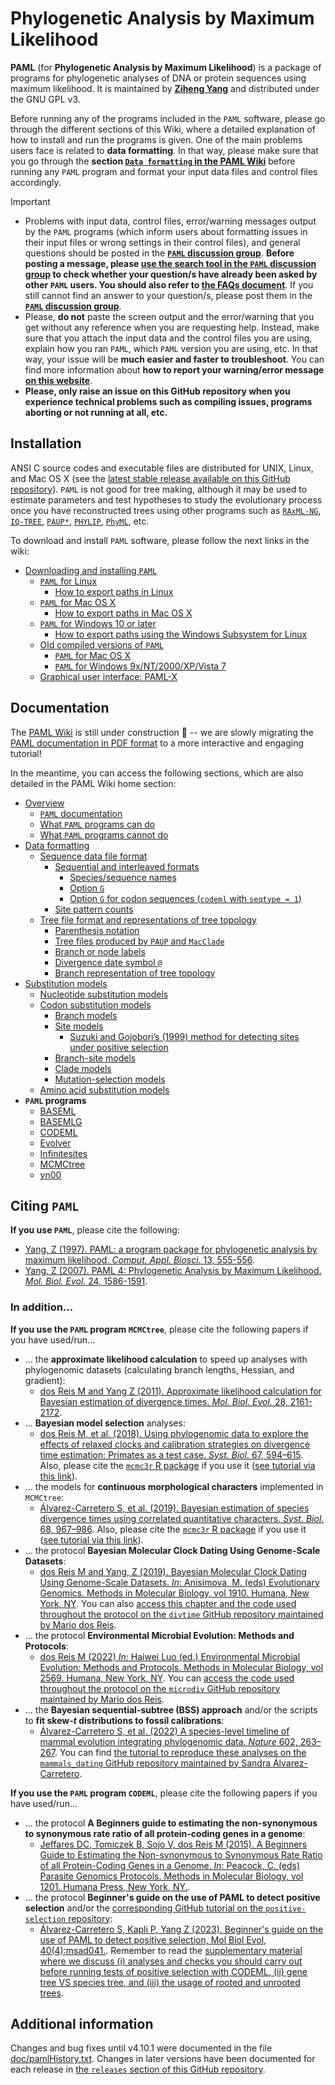 # Phylogenetic Analysis by Maximum Likelihood

**PAML** (for **Phylogenetic Analysis by Maximum Likelihood**) is a package of programs for phylogenetic analyses of DNA or protein sequences using maximum likelihood. It is maintained by [**Ziheng Yang**](http://abacus.gene.ucl.ac.uk/) and distributed under the GNU GPL v3.

Before running any of the programs included in the `PAML` software, please go through the different sections of this Wiki, where a detailed explanation of how to install and run the programs is given. One of the main problems users face is related to **data formatting**. In that way, please make sure that you go through the **section [`Data formatting` in the PAML Wiki](https://github.com/abacus-gene/paml/wiki/Data-formatting)** before running any `PAML` program and format your input data files and control files accordingly.

> [!IMPORTANT]
>
> * Problems with input data, control files, error/warning messages output by the `PAML` programs (which inform users about formatting issues in their input files or wrong settings in their control files), and general questions should be posted in the **[`PAML` discussion group](https://groups.google.com/g/pamlsoftware?pli=1)**. **Before posting a message, please [use the search tool in the `PAML` discussion group](https://groups.google.com/g/pamlsoftware) to check whether your question/s have already been asked by other `PAML` users. You should also refer to [the FAQs document](https://github.com/abacus-gene/paml/blob/master/doc/pamlFAQs.pdf)**. If you still cannot find an answer to your question/s, please post them in the [**`PAML` discussion group**](https://groups.google.com/g/pamlsoftware).
> * Please, **do not** paste the screen output and the error/warning that you get without any reference when you are requesting help. Instead, make sure that you attach the input data and the control files you are using, explain how you ran `PAML`, which `PAML` version you are using, etc. In that way, your issue will be **much easier and faster to troubleshoot**. You can find more information about **how to report your warning/error message [on this website](https://uxwritinghub.com/error-message-examples/)**.
> * **Please, only raise an issue on this GitHub repository when you experience technical problems such as compiling issues, programs aborting or not running at all, etc.**

## Installation

ANSI C source codes and executable files are distributed for UNIX, Linux, and Mac OS X (see the [latest stable release available on this GitHub repository](https://github.com/abacus-gene/paml/releases)). `PAML` is not good for tree making, although it may be used to estimate parameters and test hypotheses to study the evolutionary process once you have reconstructed trees using other programs such as [`RAxML-NG`](https://github.com/amkozlov/raxml-ng), [`IQ-TREE`](http://www.iqtree.org/), [`PAUP*`](https://paup.phylosolutions.com/), [`PHYLIP`](https://evolution.genetics.washington.edu/phylip/doc/main.html), [`PhyML`](http://www.atgc-montpellier.fr/phyml/), etc.

To download and install `PAML` software, please follow the next links in the wiki:

* [Downloading and installing `PAML`](https://github.com/abacus-gene/paml/wiki/Installation)
  * [`PAML` for Linux](https://github.com/abacus-gene/paml/wiki/Installation#paml-for-linux)
    * [How to export paths in Linux](https://github.com/abacus-gene/paml/wiki/Installation#exporting-paths-linux)
  * [`PAML` for Mac OS X](https://github.com/abacus-gene/paml/wiki/Installation#paml-for-mac-os-x)
    * [How to export paths in Mac OS X](https://github.com/abacus-gene/paml/wiki/Installation#exporting-paths-mac-os-x)
  * [`PAML` for Windows 10 or later](https://github.com/abacus-gene/paml/wiki/Installation#paml-for-windows-10-or-later)
    * [How to export paths using the Windows Subsystem for Linux](https://github.com/abacus-gene/paml/wiki/Installation#exporting-paths-wsl)
  * [Old compiled versions of `PAML`](https://github.com/abacus-gene/paml/wiki/Installation#old-compiled-versions-of-paml)
    * [`PAML` for Mac OS X](https://github.com/abacus-gene/paml/wiki/Installation#old-paml-versions-for-mac-os-x)
    * [`PAML` for Windows 9x/NT/2000/XP/Vista 7](https://github.com/abacus-gene/paml/wiki/Installation#old-paml-versions-for-windows-9xnt2000xpvista-7)
  * [Graphical user interface: PAML-X](https://github.com/abacus-gene/paml/wiki/Installation#graphical-user-interface-paml-x)

## Documentation

The [PAML Wiki](https://github.com/abacus-gene/paml/wiki/) is still under construction :wrench: -- we are slowly migrating the [PAML documentation in PDF format](https://github.com/abacus-gene/paml/blob/master/doc/pamlDOC.pdf) to a more interactive and engaging tutorial!

In the meantime, you can access the following sections, which are also detailed in the PAML Wiki home section:

* [Overview](https://github.com/abacus-gene/paml/wiki/Overview)
  * [`PAML` documentation](https://github.com/abacus-gene/paml/wiki/Overview#paml-documentation)
  * [What `PAML` programs can do](https://github.com/abacus-gene/paml/wiki/Overview#what-paml-programs-can-do)
  * [What `PAML` programs cannot do](https://github.com/abacus-gene/paml/wiki/Overview#what-paml-programs-cannot-do)
* [Data formatting](https://github.com/abacus-gene/paml/wiki/Data-formatting)
  * [Sequence data file format](https://github.com/abacus-gene/paml/wiki/Data-formatting#sequence-data-file-format)
    * [Sequential and interleaved formats](https://github.com/abacus-gene/paml/wiki/Data-formatting#sequential-and-interleaved-formats)
      * [Species/sequence names](https://github.com/abacus-gene/paml/wiki/Data-formatting#speciessequence-names)
      * [Option `G`](https://github.com/abacus-gene/paml/wiki/Data-formatting#option-g)
      * [Option `G` for codon sequences (`codeml` with `seqtype = 1`)](https://github.com/abacus-gene/paml/wiki/Data-formatting#option-g-for-codon-sequences-codeml-with-seqtype--1)
    * [Site pattern counts](https://github.com/abacus-gene/paml/wiki/Data-formatting#site-pattern-counts)
  * [Tree file format and representations of tree topology](https://github.com/abacus-gene/paml/wiki/Data-formatting#tree-file-format-and-representations-of-tree-topology)
    * [Parenthesis notation](https://github.com/abacus-gene/paml/wiki/Data-formatting#parenthesis-notation)
    * [Tree files produced by `PAUP` and `MacClade`](https://github.com/abacus-gene/paml/wiki/Data-formatting#tree-files-produced-by-paup-and-macclade)
    * [Branch or node labels](https://github.com/abacus-gene/paml/wiki/Data-formatting#branch-or-node-labels)
    * [Divergence date symbol `@`](https://github.com/abacus-gene/paml/wiki/Data-formatting#divergence-date-symbol-)
    * [Branch representation of tree topology](https://github.com/abacus-gene/paml/wiki/Data-formatting#branch-representation-of-tree-topology)
* [Substitution models](https://github.com/abacus-gene/paml/wiki/Substitution-models)
  * [Nucleotide substitution models](https://github.com/abacus-gene/paml/wiki/Substitution-models#nucleotide-substitution-models)
  * [Codon substitution models](https://github.com/abacus-gene/paml/wiki/Substitution-models#codon-substitution-models)
    * [Branch models](https://github.com/abacus-gene/paml/wiki/Substitution-models#branch-models)
    * [Site models](https://github.com/abacus-gene/paml/wiki/Substitution-models#site-models)
      * [Suzuki and Gojobori’s (1999) method for detecting sites under positive selection](https://github.com/abacus-gene/paml/wiki/Substitution-models#suzuki-and-gojoboris-1999-method-for-detecting-sites-under-positive-selection)
    * [Branch-site models](https://github.com/abacus-gene/paml/wiki/Substitution-models#branch-site-models)
    * [Clade models](https://github.com/abacus-gene/paml/wiki/Substitution-models#clade-models)
    * [Mutation-selection models](https://github.com/abacus-gene/paml/wiki/Substitution-models#mutation-selection-model)
  * [Amino acid substitution models](https://github.com/abacus-gene/paml/wiki/Substitution-models#amino-acid-substitution-models)
* **`PAML` programs**
  * [BASEML](https://github.com/abacus-gene/paml/wiki/BASEML)
  * [BASEMLG](https://github.com/abacus-gene/paml/wiki/BASEMLG)
  * [CODEML](https://github.com/abacus-gene/paml/wiki/CODEML)
  * [Evolver](https://github.com/abacus-gene/paml/wiki/Evolver)
  * [Infinitesites](https://github.com/abacus-gene/paml/wiki/Infinitesites)
  * [MCMCtree](https://github.com/abacus-gene/paml/wiki/MCMCtree)
  * [yn00](https://github.com/abacus-gene/paml/wiki/yn00)

## Citing `PAML`

**If you use `PAML`**, please cite the following:

* [Yang, Z (1997). PAML: a program package for phylogenetic analysis by maximum likelihood. *Comput. Appl. Biosci.* 13, 555-556](http://abacus.gene.ucl.ac.uk/ziheng/pdf/1997YangCABIOSv13p555.pdf).
* [Yang, Z (2007). PAML 4: Phylogenetic Analysis by Maximum Likelihood. *Mol. Biol. Evol.* 24, 1586-1591](https://academic.oup.com/mbe/article-pdf/24/8/1586/3853532/msm088.pdf).

### In addition...

**If you use the `PAML` program `MCMCtree`**, please cite the following papers if you have used/run...

* ... the **approximate likelihood calculation** to speed up analyses with phylogenomic datasets (calculating branch lengths, Hessian, and gradient):
  * [dos Reis M and Yang Z (2011). Approximate likelihood calculation for Bayesian estimation of divergence times. *Mol. Biol. Evol.* 28, 2161-2172](http://abacus.gene.ucl.ac.uk/ziheng/pdf/2011dosReisYangMBEv28p2161.pdf).
* ... **Bayesian model selection** analyses:
  * [dos Reis M, et al. (2018). Using phylogenomic data to explore the effects of relaxed clocks and calibration strategies on divergence time estimation: Primates as a test case. *Syst. Biol.* 67, 594–615](http://abacus.gene.ucl.ac.uk/ziheng/pdf/2018dosReis.Primates.pdf). Also, please cite the [`mcmc3r` R package](https://github.com/dosreislab/mcmc3r) if you use it ([see tutorial via this link](https://dosreislab.github.io/2017/10/24/marginal-likelihood-mcmc3r.html)).
* ... the models for **continuous morphological characters** implemented in `MCMCtree`:
  * [Álvarez-Carretero S, et al. (2019). Bayesian estimation of species divergence times using correlated quantitative characters. *Syst. Biol.* 68, 967–986](http://abacus.gene.ucl.ac.uk/ziheng/pdf/2019Alvarez-CarreteroSB.pdf). Also, please cite the [`mcmc3r` R package](https://github.com/dosreislab/mcmc3r) if you use it ([see tutorial via this link](https://github.com/dosreislab/mcmc3r/blob/master/vignettes/Reproduce_Carnivora_analysis.Rmd)).
* ... the protocol **Bayesian Molecular Clock Dating Using Genome-Scale Datasets**:
  * [dos Reis M and Yang, Z (2019). Bayesian Molecular Clock Dating Using Genome-Scale Datasets. *In*: Anisimova, M. (eds) Evolutionary Genomics. Methods in Molecular Biology, vol 1910. Humana, New York, NY](https://link.springer.com/protocol/10.1007/978-1-4939-9074-0_10). You can also [access this chapter and the code used throughout the protocol on the `divtime` GitHub repository maintained by Mario dos Reis](https://github.com/mariodosreis/divtime).
* ... the protocol **Environmental Microbial Evolution: Methods and Protocols**:
  * [dos Reis M (2022) *In*: Haiwei Luo (ed.) Environmental Microbial Evolution: Methods and Protocols. Methods in Molecular Biology, vol 2569. Humana, New York, NY](https://link.springer.com/protocol/10.1007/978-1-0716-2691-7_1). You can [access the code used throughout the protocol on the `microdiv` GitHub repository maintained by Mario dos Reis](https://github.com/dosreislab/microdiv).
* ... the **Bayesian sequential-subtree (BSS) approach** and/or the scripts to **fit skew-*t* distributions to fossil calibrations**:
  * [Álvarez-Carretero S, et al. (2022) A species-level timeline of mammal evolution integrating phylogenomic data. *Nature* 602, 263–267](https://rdcu.be/cDHW7). You can find [the tutorial to reproduce these analyses on the `mammals_dating` GitHub repository maintained by Sandra Álvarez-Carretero](https://github.com/sabifo4/mammals_dating).

**If you use the `PAML` program `CODEML`**, please cite the following papers if you have used/run...

* ... the protocol **A Beginners guide to estimating the non-synonymous to synonymous rate ratio of all protein-coding genes in a genome**:
  * [Jeffares DC, Tomiczek B, Sojo V, dos Reis M (2015). A Beginners Guide to Estimating the Non-synonymous to Synonymous Rate Ratio of all Protein-Coding Genes in a Genome. *In*: Peacock, C. (eds) Parasite Genomics Protocols. Methods in Molecular Biology, vol 1201. Humana Press, New York, NY.](https://link.springer.com/protocol/10.1007/978-1-4939-1438-8_4).
* ... the protocol **Beginner's guide on the use of PAML to detect positive selection** and/or the [corresponding GitHub tutorial on the `positive-selection` repository](https://github.com/abacus-gene/paml-tutorial/tree/main/positive-selection):
  * [Álvarez-Carretero S, Kapli P, Yang Z (2023). Beginner's guide on the use of PAML to detect positive selection, Mol Biol Evol, 40(4):msad041.](https://doi.org/10.1093/molbev/msad041). Remember to read the [supplementary material where we discuss (i) analyses and checks you should carry out before running tests of positive selection with CODEML, (ii) gene tree VS species tree, and (iii) the usage of rooted and unrooted trees](http://abacus.gene.ucl.ac.uk/ziheng/pdf/2023Alvarez-Carretero-codeml-SI.pdf).

## Additional information

Changes and bug fixes until v4.10.1 were documented in the file [doc/pamlHistory.txt](https://github.com/abacus-gene/paml/blob/master/doc/pamlHistory.txt). Changes in later versions have been documented for each release in [the `releases` section of this GitHub repository](https://github.com/abacus-gene/paml/releases).
